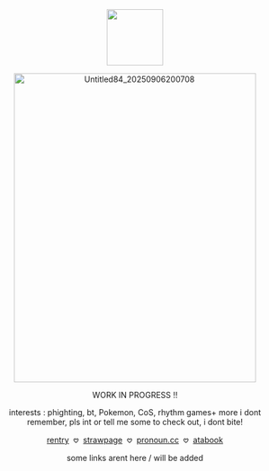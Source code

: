 <div align="center">

  <img width="100" src="https://komarev.com/ghpvc/?username=pixelbrickz&color=e1ba56&label=citizens_✫">


</p>

<img width="430" height="550" alt="Untitled84_20250906200708" src="https://github.com/user-attachments/assets/d8d21c07-cdea-47e5-9c53-c161aea7b9bb" />








WORK IN PROGRESS !!
</p>

<div align="center">
  
 interests  : phighting, bt, Pokemon, CoS, rhythm games+ more i dont remember, pls int or tell me some to check out, i dont bite!

  
  [rentry](https://rentry.co/BAR3DFANGS) ‎ 𖹭‎ ‎  [strawpage]()‎‎  ‎  𖹭 ‎  [pronoun.cc](https://pronouns.cc/@CCharmsz) ‎‎   𖹭‎ ‎  [atabook]()

  some links arent here / will be added 
</p>
